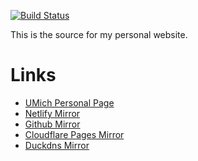 [![Build Status](https://img.shields.io/drone/build/ebardelli/website?logo=drone&server=https%3A%2F%2Fdrone.ebardelli.com)](https://drone.ebardelli.com/ebardelli/website)

This is the source for my personal website.

# Links

- [UMich Personal Page](http://umich.edu/~bardelli/)
- [Netlify Mirror](https://bardelli.netlify.app)
- [Github Mirror](https://ebardelli.github.io)
- [Cloudflare Pages Mirror](https://bardelli.pages.dev/)
- [Duckdns Mirror](https://ebardelli.duckdns.org/)

